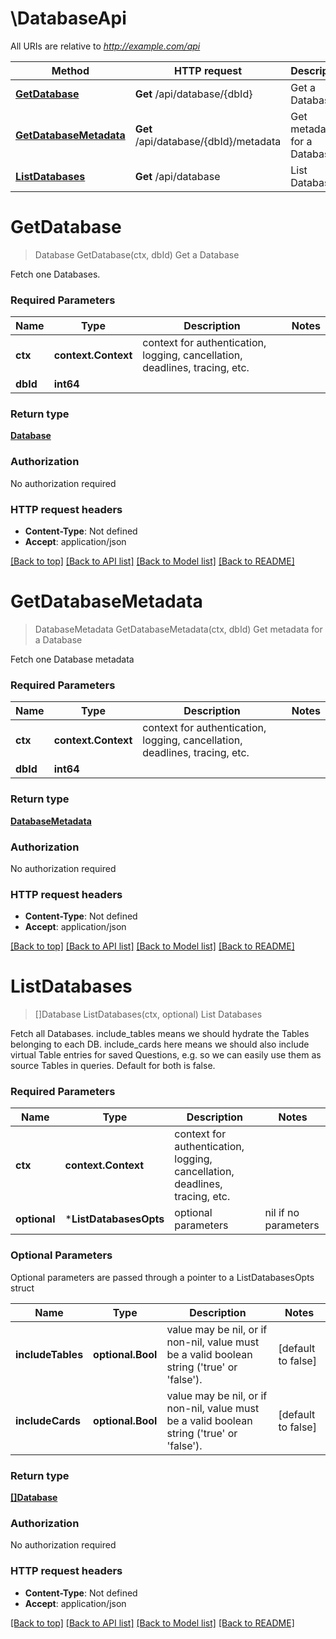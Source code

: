 # \DatabaseApi

All URIs are relative to *http://example.com/api*

Method | HTTP request | Description
------------- | ------------- | -------------
[**GetDatabase**](DatabaseApi.md#GetDatabase) | **Get** /api/database/{dbId} | Get a Database
[**GetDatabaseMetadata**](DatabaseApi.md#GetDatabaseMetadata) | **Get** /api/database/{dbId}/metadata | Get metadata for a Database
[**ListDatabases**](DatabaseApi.md#ListDatabases) | **Get** /api/database | List Databases


# **GetDatabase**
> Database GetDatabase(ctx, dbId)
Get a Database

Fetch one Databases.

### Required Parameters

Name | Type | Description  | Notes
------------- | ------------- | ------------- | -------------
 **ctx** | **context.Context** | context for authentication, logging, cancellation, deadlines, tracing, etc.
  **dbId** | **int64**|  | 

### Return type

[**Database**](Database.md)

### Authorization

No authorization required

### HTTP request headers

 - **Content-Type**: Not defined
 - **Accept**: application/json

[[Back to top]](#) [[Back to API list]](../README.md#documentation-for-api-endpoints) [[Back to Model list]](../README.md#documentation-for-models) [[Back to README]](../README.md)

# **GetDatabaseMetadata**
> DatabaseMetadata GetDatabaseMetadata(ctx, dbId)
Get metadata for a Database

Fetch one Database metadata

### Required Parameters

Name | Type | Description  | Notes
------------- | ------------- | ------------- | -------------
 **ctx** | **context.Context** | context for authentication, logging, cancellation, deadlines, tracing, etc.
  **dbId** | **int64**|  | 

### Return type

[**DatabaseMetadata**](DatabaseMetadata.md)

### Authorization

No authorization required

### HTTP request headers

 - **Content-Type**: Not defined
 - **Accept**: application/json

[[Back to top]](#) [[Back to API list]](../README.md#documentation-for-api-endpoints) [[Back to Model list]](../README.md#documentation-for-models) [[Back to README]](../README.md)

# **ListDatabases**
> []Database ListDatabases(ctx, optional)
List Databases

Fetch all Databases. include_tables means we should hydrate the Tables belonging to each DB. include_cards here means we should also include virtual Table entries for saved Questions, e.g. so we can easily use them as source Tables in queries. Default for both is false.

### Required Parameters

Name | Type | Description  | Notes
------------- | ------------- | ------------- | -------------
 **ctx** | **context.Context** | context for authentication, logging, cancellation, deadlines, tracing, etc.
 **optional** | ***ListDatabasesOpts** | optional parameters | nil if no parameters

### Optional Parameters
Optional parameters are passed through a pointer to a ListDatabasesOpts struct

Name | Type | Description  | Notes
------------- | ------------- | ------------- | -------------
 **includeTables** | **optional.Bool**| value may be nil, or if non-nil, value must be a valid boolean string (&#39;true&#39; or &#39;false&#39;). | [default to false]
 **includeCards** | **optional.Bool**| value may be nil, or if non-nil, value must be a valid boolean string (&#39;true&#39; or &#39;false&#39;). | [default to false]

### Return type

[**[]Database**](Database.md)

### Authorization

No authorization required

### HTTP request headers

 - **Content-Type**: Not defined
 - **Accept**: application/json

[[Back to top]](#) [[Back to API list]](../README.md#documentation-for-api-endpoints) [[Back to Model list]](../README.md#documentation-for-models) [[Back to README]](../README.md)

